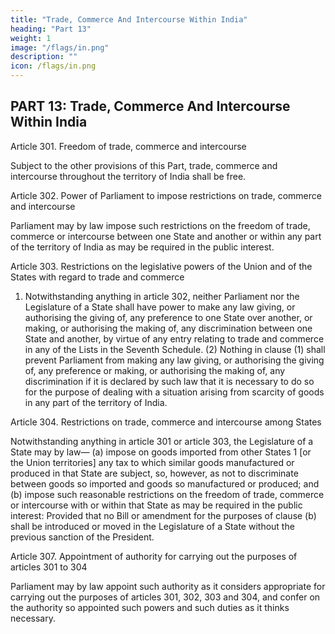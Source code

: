 ```yaml
---
title: "Trade, Commerce And Intercourse Within India"
heading: "Part 13"
weight: 1
image: "/flags/in.png"
description: ""
icon: /flags/in.png
---
```



## PART 13: Trade, Commerce And Intercourse Within India

Article 301. Freedom of trade, commerce and intercourse

Subject to the other provisions of this Part, trade, commerce and intercourse throughout the territory of India shall be free.

Article 302. Power of Parliament to impose restrictions on trade, commerce and intercourse

Parliament may by law impose such restrictions on the freedom of trade, commerce or intercourse between one State and another or within any part of the territory of India as may be required in the public interest.

Article 303. Restrictions on the legislative powers of the Union and of the States with regard to trade and
commerce

1) Notwithstanding anything in article 302, neither Parliament nor the Legislature of a State shall have power to make any law giving, or authorising the giving of, any preference to one State over another, or making, or authorising the making of, any discrimination between one State and another, by
virtue of any entry relating to trade and commerce in any of the Lists in the Seventh Schedule.
(2) Nothing in clause (1) shall prevent Parliament from making any law giving, or authorising the
giving of, any preference or making, or authorising the making of, any discrimination if it is declared by
such law that it is necessary to do so for the purpose of dealing with a situation arising from scarcity of
goods in any part of the territory of India.

Article 304. Restrictions on trade, commerce and intercourse among States

Notwithstanding anything in article 301 or article 303, the Legislature of a State may by law—
(a) impose on goods imported from other States 1 [or the Union territories] any tax to which similar
goods manufactured or produced in that State are subject, so, however, as not to discriminate between
goods so imported and goods so manufactured or produced; and
(b) impose such reasonable restrictions on the freedom of trade, commerce or intercourse with or
within that State as may be required in the public interest:
Provided that no Bill or amendment for the purposes of clause (b) shall be introduced or moved in the
Legislature of a State without the previous sanction of the President.

<!-- [305. Saving of existing laws and laws providing for State monopolies.—Nothing in articles 301
and 303 shall affect the provisions of any existing law except in so far as the President may by order
otherwise direct; and nothing in article 301 shall affect the operation of any law made before the
commencement of the Constitution (Fourth Amendment) Act, 1955, in so far as it relates to, or prevent
Parliament or the Legislature of a State from making any law relating to, any such matter as is referred to
in sub-clause (ii) of clause (6) of article 19.]
306. [Power of certain States in Part B of the First Schedule to impose restrictions on trade
and commerce.].–Omitted by the Constitution (Seventh Amendment) Act, 1956, s. 29 and Sch. (w.e.f. 1-1-
1956). -->

Article 307. Appointment of authority for carrying out the purposes of articles 301 to 304

Parliament may by law appoint such authority as it considers appropriate for carrying out the purposes of articles 301,
302, 303 and 304, and confer on the authority so appointed such powers and such duties as it thinks
necessary.
<!-- 1. Ins. by the Constitution (Seventh Amendment) Act, 1956, s. 29 and Sch. (w.e.f. 1-11-1956).
2. Subs. by the Constitution (Fourth Amendment) Act, 1955, s. 4, for art. 305 (w.e.f. 27-4-1955).
127
 -->
